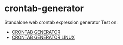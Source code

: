# crontab-generator
Standalone web crontab expression generator
Test on:
- [CRONTAB GENERATOR](https://html-preview.github.io/?url=https://github.com/hiperiondev/crontab-generator/blob/main/crontab-generator.html)
- [CRONTAB GENERATOR LINUX](https://html-preview.github.io/?url=https://github.com/hiperiondev/crontab-generator/blob/main/crontab-generator_linux.html)
